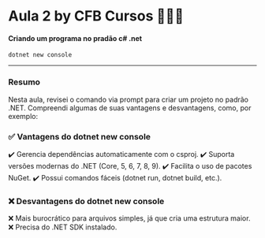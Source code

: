 # Aula 2 by CFB Cursos 🧑🏻‍💻

#### Criando um programa no pradão c# .net

```bash=
dotnet new console
```
---

### Resumo

Nesta aula, revisei o comando via prompt para criar um projeto no padrão .NET. Compreendi algumas de suas vantagens e desvantagens, como, por exemplo:

### ✅ Vantagens do dotnet new console
✔️ Gerencia dependências automaticamente com o csproj.
✔️ Suporta versões modernas do .NET (Core, 5, 6, 7, 8, 9).
✔️ Facilita o uso de pacotes NuGet.
✔️ Possui comandos fáceis (dotnet run, dotnet build, etc.).

### ❌ Desvantagens do dotnet new console
❌ Mais burocrático para arquivos simples, já que cria uma estrutura maior.
❌ Precisa do .NET SDK instalado.